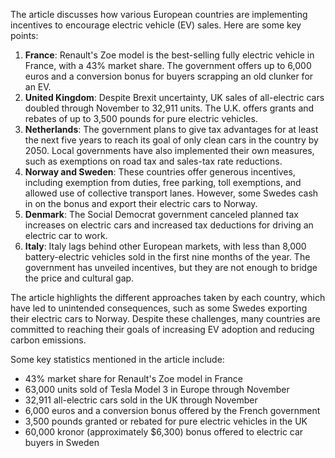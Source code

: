 The article discusses how various European countries are implementing incentives to encourage electric vehicle (EV) sales. Here are some key points:

1. **France**: Renault's Zoe model is the best-selling fully electric vehicle in France, with a 43% market share. The government offers up to 6,000 euros and a conversion bonus for buyers scrapping an old clunker for an EV.
2. **United Kingdom**: Despite Brexit uncertainty, UK sales of all-electric cars doubled through November to 32,911 units. The U.K. offers grants and rebates of up to 3,500 pounds for pure electric vehicles.
3. **Netherlands**: The government plans to give tax advantages for at least the next five years to reach its goal of only clean cars in the country by 2050. Local governments have also implemented their own measures, such as exemptions on road tax and sales-tax rate reductions.
4. **Norway and Sweden**: These countries offer generous incentives, including exemption from duties, free parking, toll exemptions, and allowed use of collective transport lanes. However, some Swedes cash in on the bonus and export their electric cars to Norway.
5. **Denmark**: The Social Democrat government canceled planned tax increases on electric cars and increased tax deductions for driving an electric car to work.
6. **Italy**: Italy lags behind other European markets, with less than 8,000 battery-electric vehicles sold in the first nine months of the year. The government has unveiled incentives, but they are not enough to bridge the price and cultural gap.

The article highlights the different approaches taken by each country, which have led to unintended consequences, such as some Swedes exporting their electric cars to Norway. Despite these challenges, many countries are committed to reaching their goals of increasing EV adoption and reducing carbon emissions.

Some key statistics mentioned in the article include:

* 43% market share for Renault's Zoe model in France
* 63,000 units sold of Tesla Model 3 in Europe through November
* 32,911 all-electric cars sold in the UK through November
* 6,000 euros and a conversion bonus offered by the French government
* 3,500 pounds granted or rebated for pure electric vehicles in the UK
* 60,000 kronor (approximately $6,300) bonus offered to electric car buyers in Sweden